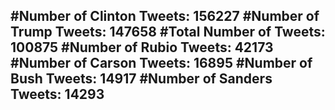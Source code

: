#Number of Clinton Tweets: 156227
#Number of Trump Tweets: 147658
#Total Number of Tweets: 100875 
#Number of Rubio Tweets: 42173
#Number of Carson Tweets: 16895
#Number of Bush Tweets: 14917
#Number of Sanders Tweets: 14293
---
